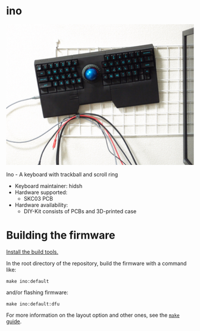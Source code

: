 ino
========

![photo](docs/ino-photo.jpg)

Ino - A keyboard with trackball and scroll ring

- Keyboard maintainer: hidsh
- Hardware supported: 
    - SKC03 PCB
- Hardware availability:
    - DIY-Kit consists of PCBs and 3D-printed case

# Building the firmware

[Install the build tools.](https://docs.qmk.fm/#/getting_started_build_tools)

In the root directory of the repository, build the firmware with a command like:

```
make ino:default
```

and/or flashing firmware:

```
make ino:default:dfu
```


For more information on the layout option and other ones, see the [`make` guide](https://docs.qmk.fm/#/getting_started_make_guide).

